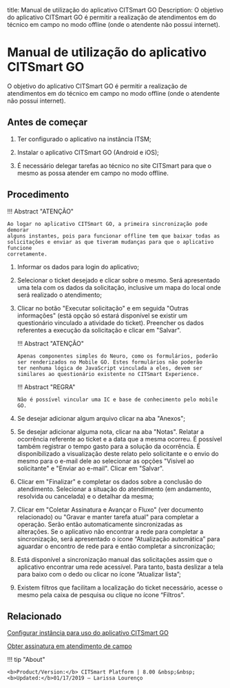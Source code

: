 title: Manual de utilização do aplicativo CITSmart GO
Description: O objetivo do aplicativo CITSmart GO é permitir a realização de atendimentos em do técnico em campo no modo offline (onde o atendente não possui internet).
# Manual de utilização do aplicativo CITSmart GO

O objetivo do aplicativo CITSmart GO é permitir a realização de atendimentos em do técnico em campo no modo offline (onde o atendente não possui internet).

Antes de começar 
-----------------

1.  Ter configurado o aplicativo na instância ITSM;

2.  Instalar o aplicativo CITSmart GO (Android e iOS);

3.  É necessário delegar tarefas ao técnico no site CITSmart para que o mesmo as
    possa atender em campo no modo offline.

Procedimento
------------

!!! Abstract "ATENÇÃO"

    Ao logar no aplicativo CITSmart GO, a primeira sincronização pode demorar
    alguns instantes, pois para funcionar offline tem que baixar todas as
    solicitações e enviar as que tiveram mudanças para que o aplicativo funcione
    corretamente.


1.  Informar os dados para login do aplicativo;

2.  Selecionar o ticket desejado e clicar sobre o mesmo. Será apresentado uma
    tela com os dados da solicitação, inclusive um mapa do local onde será
    realizado o atendimento;

3.  Clicar no botão "Executar solicitação" e em seguida "Outras informações"
    (está opção só estará disponível se existir um questionário vinculado a
    atividade do ticket). Preencher os dados referentes a execução da
    solicitação e clicar em "Salvar".
    
    !!! Abstract "ATENÇÃO"
        
        Apenas componentes simples do Neuro, como os formulários, poderão ser renderizados no Mobile GO. Estes formulários não poderão           ter nenhuma lógica de JavaScript vinculada a eles, devem ser similares ao questionário existente no CITSmart Experience.

    
    !!! Abstract "REGRA"
  
        Não é possível vincular uma IC e base de conhecimento pelo mobile GO.    
    
4.  Se desejar adicionar algum arquivo clicar na aba "Anexos";

5.  Se desejar adicionar alguma nota, clicar na aba "Notas". Relatar a ocorrência referente ao ticket e a data que a mesma ocorreu.         É possível também registrar o tempo gasto para a solução da ocorrência. É disponibilizado a visualização deste relato pelo               solicitante e o envio do mesmo para o e-mail dele ao selecionar as opções "Visível ao solicitante" e "Enviar ao e-mail". Clicar em       "Salvar".

6.  Clicar em "Finalizar" e completar os dados sobre a conclusão do atendimento.
    Selecionar a situação do atendimento (em andamento, resolvida ou cancelada)
    e o detalhar da mesma;

7.  Clicar em "Coletar Assinatura e Avançar o Fluxo" (ver documento relacionado) ou "Gravar e manter tarefa atual" para
    completar a operação. Serão então automaticamente sincronizadas as
    alterações. Se o aplicativo não encontrar a rede para completar a
    sincronização, será apresentado o ícone “Atualização automática” para
    aguardar o encontro de rede para e então completar a sincronização;

8.  Está disponível a sincronização manual das solicitações assim que o
    aplicativo encontrar uma rede acessível. Para tanto, basta deslizar a tela
    para baixo com o dedo ou clicar no ícone “Atualizar lista”;

9.  Existem filtros que facilitam a localização do ticket necessário, acesse o
    mesmo pela caixa de pesquisa ou clique no ícone “Filtros”.

Relacionado
-----------

[Configurar instância para uso do aplicativo CITSmart GO](/pt-br/citsmart-platform-8/additional-features/mobile-and-field-service/configuration/configure-field-service-application.html)

[Obter assinatura em atendimento de campo](/pt-br/citsmart-platform-8/additional-features/mobile-and-field-service/use/get-signature-in-attendance.html)

!!! tip "About"

    <b>Product/Version:</b> CITSmart Platform | 8.00 &nbsp;&nbsp;
    <b>Updated:</b>01/17/2019 – Larissa Lourenço
